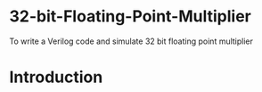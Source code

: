 # 32-bit-Floating-Point-Multiplier
To write a Verilog code and simulate 32 bit floating point multiplier
# Introduction
